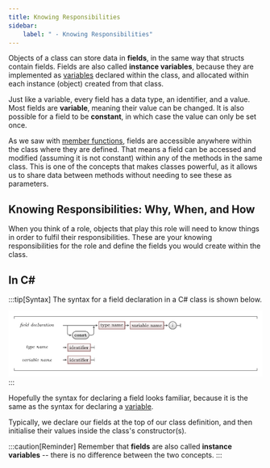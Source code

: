 ```yaml
---
title: Knowing Responsibilities
sidebar:
    label: " - Knowing Responsibilities"
---
```


Objects of a class can store data in **fields**, in the same way that structs contain fields.
Fields are also called **instance variables**, because they are implemented as [variables](<../../../../part-1-instructions/1-sequence-and-data/1-concepts/07-variable/>) declared within the class, and allocated within each instance (object) created from that class.

Just like a variable, every field has a data type, an identifier, and a value.
Most fields are **variable**, meaning their value can be changed.
It is also possible for a field to be **constant**, in which case the value can only be set once.

As we saw with [member functions](../../../../part-2-organised-code/7-member-functions/0-overview), fields are accessible anywhere within the class where they are defined.
That means a field can be accessed and modified (assuming it is not constant) within any of the methods in the same class.
This is one of the concepts that makes classes powerful, as it allows us to share data between methods without needing to see these as parameters.

## Knowing Responsibilities: Why, When, and How

When you think of a role, objects that play this role will need to know things in order to fulfil their responsibilities. These are your knowing responsibilities for the role and define the fields you would create within the class.

## In C#

:::tip[Syntax]
The syntax for a field declaration in a C# class is shown below.

![Syntax for a field declaration](./images/field-syntax-diagram.png)
:::

Hopefully the syntax for declaring a field looks familiar, because it is the same as the syntax for declaring a [variable](../../../../part-1-instructions/1-sequence-and-data/1-concepts/07-variable).

Typically, we declare our fields at the top of our class definition, and then initialise their values inside the class's constructor(s).

:::caution[Reminder]
Remember that **fields** are also called **instance variables** -- there is no difference between the two concepts.
:::
